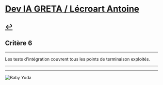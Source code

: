 
# [Dev IA GRETA / Lécroart Antoine](https://github.com/Dev-IA-2024/antoine.lecroart)

[↩️](..)
---

## Critère 6

---

Les tests d'intégration couvrent tous les points de terminaison exploités.

---
---
![Baby Yoda](https://images3.alphacoders.com/110/1108129.jpg)
